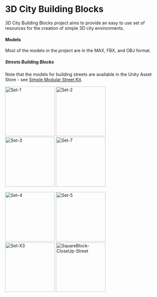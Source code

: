 3D City Building Blocks
========

3D City Building Blocks project aims to provide an easy to use set of resources for the creation of simple 3D city environments. 

#### Models ####

Most of the models in the project are in the MAX, FBX, and OBJ format.

##### Streets Building Blocks #####

Note that the models for building streets are available in the Unity Asset Store - see [Simple Modular Street Kit](https://www.assetstore.unity3d.com/#/content/13811 "Simple Modular Street Kit").

&#32; &#32; <img src="https://raw2.github.com/grey-eminence/3DCityBB/master/Models/Streets-BuildingBlocks/Screenshots/Set-1.jpg" alt="Set-1" width="160px"/> &#32; &#32; 
<img src="https://raw2.github.com/grey-eminence/3DCityBB/master/Models/Streets-BuildingBlocks/Screenshots/Set-2.jpg" alt="Set-2" width="160px"/> &#32; &#32;  
<img src="https://raw2.github.com/grey-eminence/3DCityBB/master/Models/Streets-BuildingBlocks/Screenshots/Set-3.jpg" alt="Set-3" width="160px"/> &#32; &#32; 
<img src="https://raw2.github.com/grey-eminence/3DCityBB/master/Models/Streets-BuildingBlocks/Screenshots/Set-7.jpg" alt="Set-7" width="160px"/> &#32; &#32; 

<img src="https://raw2.github.com/grey-eminence/3DCityBB/master/Models/Streets-BuildingBlocks/Screenshots/Set-4.jpg" alt="Set-4" width="160px"/> &#32; &#32; 
<img src="https://raw2.github.com/grey-eminence/3DCityBB/master/Models/Streets-BuildingBlocks/Screenshots/Set-5.jpg" alt="Set-5" width="160px"/> &#32; &#32;  
<img src="https://raw2.github.com/grey-eminence/3DCityBB/master/Models/Streets-BuildingBlocks/Screenshots/Set-X3.jpg" alt="Set-X3" width="160px"/> &#32; &#32; 
<img src="https://raw2.github.com/grey-eminence/3DCityBB/master/Models/Streets-BuildingBlocks/Screenshots/SquareBlock-CloseUp-Street.jpg" alt="SquareBlock-CloseUp-Street" width="160px"/> &#32; &#32; 
